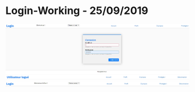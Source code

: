 # Login-Working - 25/09/2019

<img src = "screenshot1.jpg">

<img src = "screenshot2.jpg">

<img src = "screenshot3.jpg">